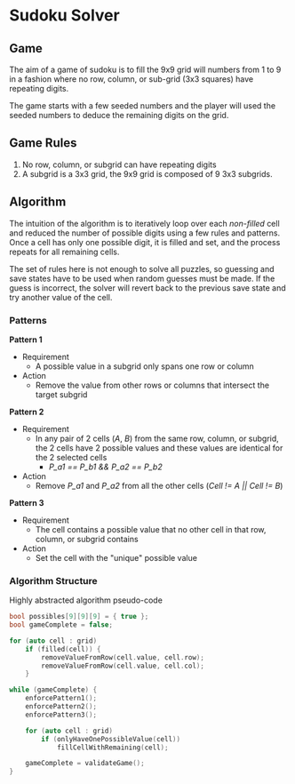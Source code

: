 # Sudoku Solver

## Game

The aim of a game of sudoku is to fill the 9x9 grid will numbers from 1 to 9 in a fashion where no row, column, or sub-grid (3x3 squares) have repeating digits.

The game starts with a few seeded numbers and the player will used the seeded numbers to deduce the remaining digits on the grid.

## Game Rules

1. No row, column, or subgrid can have repeating digits
2. A subgrid is a 3x3 grid, the 9x9 grid is composed of 9 3x3 subgrids.

## Algorithm

The intuition of the algorithm is to iteratively loop over each _non-filled_ cell and reduced the number of possible digits using a few rules and patterns. Once a cell has only one possible digit, it is filled and set, and the process repeats for all remaining cells.

The set of rules here is not enough to solve all puzzles, so guessing and save states have to be used when random guesses must be made. If the guess is incorrect, the solver will revert back to the previous save state and try another value of the cell.

### Patterns

**Pattern 1**

-   Requirement
    -   A possible value in a subgrid only spans one row or column
-   Action
    -   Remove the value from other rows or columns that intersect the target subgrid

**Pattern 2**

-   Requirement
    -   In any pair of 2 cells (_A_, _B_) from the same row, column, or subgrid, the 2 cells have 2 possible values and these values are identical for the 2 selected cells
        -   _P_a1 == P_b1 && P_a2 == P_b2_
-   Action
    -   Remove _P_a1_ and _P_a2_ from all the other cells (_Cell != A || Cell != B_)

**Pattern 3**

-   Requirement
    -   The cell contains a possible value that no other cell in that row, column, or subgrid contains
-   Action
    -   Set the cell with the "unique" possible value

### Algorithm Structure

Highly abstracted algorithm pseudo-code

```cpp
bool possibles[9][9][9] = { true };
bool gameComplete = false;

for (auto cell : grid)
    if (filled(cell)) {
        removeValueFromRow(cell.value, cell.row);
        removeValueFromRow(cell.value, cell.col);
    }

while (gameComplete) {
    enforcePattern1();
    enforcePattern2();
    enforcePattern3();

    for (auto cell : grid)
        if (onlyHaveOnePossibleValue(cell))
            fillCellWithRemaining(cell);

    gameComplete = validateGame();
}
```
